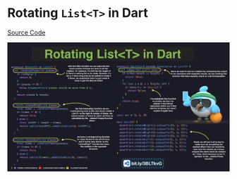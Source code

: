 # Rotating `List<T>` in Dart

[Source Code](rotating-list-t-in-dart.dart)

![](rotating-list-t-in-dart.jpg)
